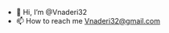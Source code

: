 - 👋 Hi, I’m @Vnaderi32
- 📫 How to reach me Vnaderi32@gmail.com

<!---
Vnaderi32/Vnaderi32 is a ✨ special ✨ repository because its `README.md` (this file) appears on your GitHub profile.
You can click the Preview link to take a look at your changes.
--->
